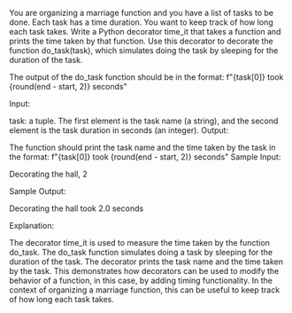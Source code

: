 You are organizing a marriage function and you have a list of tasks to be done. Each task has a time duration. You want to keep track of how long each task takes. Write a Python decorator time_it that takes a function and prints the time taken by that function. Use this decorator to decorate the function do_task(task), which simulates doing the task by sleeping for the duration of the task.

The output of the do_task function should be in the format: f"{task[0]} took {round(end - start, 2)} seconds"

Input:

task: a tuple. The first element is the task name (a string), and the second element is the task duration in seconds (an integer).
Output:

The function should print the task name and the time taken by the task in the format: f"{task[0]} took {round(end - start, 2)} seconds"
Sample Input:

Decorating the hall, 2

Sample Output:

Decorating the hall took 2.0 seconds

Explanation:

The decorator time_it is used to measure the time taken by the function do_task. The do_task function simulates doing a task by sleeping for the duration of the task. The decorator prints the task name and the time taken by the task. This demonstrates how decorators can be used to modify the behavior of a function, in this case, by adding timing functionality. In the context of organizing a marriage function, this can be useful to keep track of how long each task takes.

